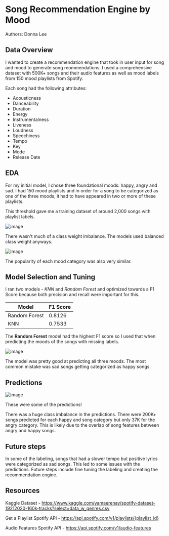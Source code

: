 # Song Recommendation Engine by Mood

Authors: Donna Lee 

## Data Overview 

I wanted to create a recommendation engine that took in user input for song and mood to generate song reommendations. I used a comprehensive dataset with 500K+ songs and their audio features as well as mood labels from 150 mood playlists from Spotify. 

Each song had the following attributes: 
* Acousticness
* Danceability
* Duration 
* Energy
* Instrumentalness
* Liveness
* Loudness
* Speechiness
* Tempo
* Key
* Mode
* Release Date

## EDA

For my initial model, I chose three foundational moods: happy, angry and sad. I had 150 mood playlists and in order for a song to be categorized as one of the three moods, it had to have appeared in two or more of these playlists. 

This threshold gave me a training dataset of around 2,000 songs with playlist labels. 

![image](https://user-images.githubusercontent.com/76017120/117242575-884fd400-ae03-11eb-9dcc-3bbd8074297d.png)

There wasn't much of a class weight imbalance. The models used balanced class weight anyways. 

![image](https://user-images.githubusercontent.com/76017120/117242634-a289b200-ae03-11eb-8c30-067cf44fa09e.png)

The popularity of each mood category was also very similar. 



## Model Selection and Tuning

I ran two models - _KNN_ and _Random Forest_ and optimized towards a F1 Score because both precision and recall were important for this.  


| Model         | F1 Score    |
| -----------   | ----------- |
| Random Forest |   0.8126    |
|  KNN          |   0.7533    |


The **Random Forest** model had the highest F1 score so I used that when predicting the moods of the songs with missing labels.

![image](https://user-images.githubusercontent.com/76017120/117242777-eb416b00-ae03-11eb-8977-f5b0013d6274.png)

The model was pretty good at predicting all three moods. The most common mistake was sad songs getting categorized as happy songs. 

## Predictions 

![image](https://user-images.githubusercontent.com/76017120/117242893-2a6fbc00-ae04-11eb-8ea7-797eb2454d0b.png)

These were some of the predictions! 

There was a huge class imbalance in the predictions. There were 200K+ songs predicted for each happy and song category but only 37K for the angry category. This is likely due to the overlap of song features between angry and happy songs. 

## Future steps
In some of the labeling, songs that had a slower tempo but positive lyrics were categorized as sad songs. This led to some issues with the predictions. Future steps include fine tuning the labeling and creating the recommendation engine. 

## Resources
Kaggle Dataset - https://www.kaggle.com/yamaerenay/spotify-dataset-19212020-160k-tracks?select=data_w_genres.csv 

Get a Playlist Spotify API - https://api.spotify.com/v1/playlists/{playlist_id}
  
Audio Features Spotify API - https://api.spotify.com/v1/audio-features
